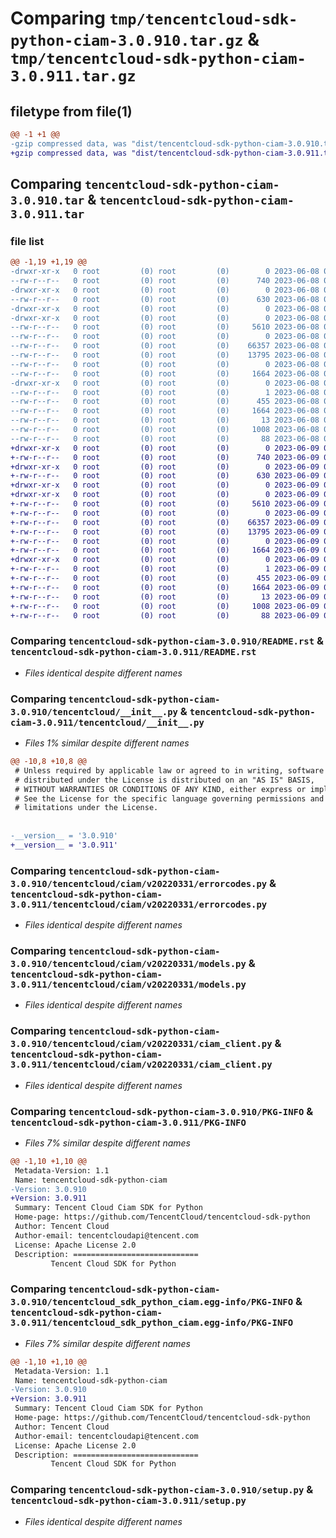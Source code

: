 # Comparing `tmp/tencentcloud-sdk-python-ciam-3.0.910.tar.gz` & `tmp/tencentcloud-sdk-python-ciam-3.0.911.tar.gz`

## filetype from file(1)

```diff
@@ -1 +1 @@
-gzip compressed data, was "dist/tencentcloud-sdk-python-ciam-3.0.910.tar", last modified: Thu Jun  8 09:06:03 2023, max compression
+gzip compressed data, was "dist/tencentcloud-sdk-python-ciam-3.0.911.tar", last modified: Fri Jun  9 02:15:08 2023, max compression
```

## Comparing `tencentcloud-sdk-python-ciam-3.0.910.tar` & `tencentcloud-sdk-python-ciam-3.0.911.tar`

### file list

```diff
@@ -1,19 +1,19 @@
-drwxr-xr-x   0 root         (0) root         (0)        0 2023-06-08 09:06:03.000000 tencentcloud-sdk-python-ciam-3.0.910/
--rw-r--r--   0 root         (0) root         (0)      740 2023-06-08 09:06:03.000000 tencentcloud-sdk-python-ciam-3.0.910/README.rst
-drwxr-xr-x   0 root         (0) root         (0)        0 2023-06-08 09:06:03.000000 tencentcloud-sdk-python-ciam-3.0.910/tencentcloud/
--rw-r--r--   0 root         (0) root         (0)      630 2023-06-08 09:06:03.000000 tencentcloud-sdk-python-ciam-3.0.910/tencentcloud/__init__.py
-drwxr-xr-x   0 root         (0) root         (0)        0 2023-06-08 09:06:03.000000 tencentcloud-sdk-python-ciam-3.0.910/tencentcloud/ciam/
-drwxr-xr-x   0 root         (0) root         (0)        0 2023-06-08 09:06:03.000000 tencentcloud-sdk-python-ciam-3.0.910/tencentcloud/ciam/v20220331/
--rw-r--r--   0 root         (0) root         (0)     5610 2023-06-08 09:06:03.000000 tencentcloud-sdk-python-ciam-3.0.910/tencentcloud/ciam/v20220331/errorcodes.py
--rw-r--r--   0 root         (0) root         (0)        0 2023-06-08 09:06:03.000000 tencentcloud-sdk-python-ciam-3.0.910/tencentcloud/ciam/v20220331/__init__.py
--rw-r--r--   0 root         (0) root         (0)    66357 2023-06-08 09:06:03.000000 tencentcloud-sdk-python-ciam-3.0.910/tencentcloud/ciam/v20220331/models.py
--rw-r--r--   0 root         (0) root         (0)    13795 2023-06-08 09:06:03.000000 tencentcloud-sdk-python-ciam-3.0.910/tencentcloud/ciam/v20220331/ciam_client.py
--rw-r--r--   0 root         (0) root         (0)        0 2023-06-08 09:06:03.000000 tencentcloud-sdk-python-ciam-3.0.910/tencentcloud/ciam/__init__.py
--rw-r--r--   0 root         (0) root         (0)     1664 2023-06-08 09:06:03.000000 tencentcloud-sdk-python-ciam-3.0.910/PKG-INFO
-drwxr-xr-x   0 root         (0) root         (0)        0 2023-06-08 09:06:03.000000 tencentcloud-sdk-python-ciam-3.0.910/tencentcloud_sdk_python_ciam.egg-info/
--rw-r--r--   0 root         (0) root         (0)        1 2023-06-08 09:06:03.000000 tencentcloud-sdk-python-ciam-3.0.910/tencentcloud_sdk_python_ciam.egg-info/dependency_links.txt
--rw-r--r--   0 root         (0) root         (0)      455 2023-06-08 09:06:03.000000 tencentcloud-sdk-python-ciam-3.0.910/tencentcloud_sdk_python_ciam.egg-info/SOURCES.txt
--rw-r--r--   0 root         (0) root         (0)     1664 2023-06-08 09:06:03.000000 tencentcloud-sdk-python-ciam-3.0.910/tencentcloud_sdk_python_ciam.egg-info/PKG-INFO
--rw-r--r--   0 root         (0) root         (0)       13 2023-06-08 09:06:03.000000 tencentcloud-sdk-python-ciam-3.0.910/tencentcloud_sdk_python_ciam.egg-info/top_level.txt
--rw-r--r--   0 root         (0) root         (0)     1008 2023-06-08 09:06:03.000000 tencentcloud-sdk-python-ciam-3.0.910/setup.py
--rw-r--r--   0 root         (0) root         (0)       88 2023-06-08 09:06:03.000000 tencentcloud-sdk-python-ciam-3.0.910/setup.cfg
+drwxr-xr-x   0 root         (0) root         (0)        0 2023-06-09 02:15:08.000000 tencentcloud-sdk-python-ciam-3.0.911/
+-rw-r--r--   0 root         (0) root         (0)      740 2023-06-09 02:15:08.000000 tencentcloud-sdk-python-ciam-3.0.911/README.rst
+drwxr-xr-x   0 root         (0) root         (0)        0 2023-06-09 02:15:08.000000 tencentcloud-sdk-python-ciam-3.0.911/tencentcloud/
+-rw-r--r--   0 root         (0) root         (0)      630 2023-06-09 02:15:08.000000 tencentcloud-sdk-python-ciam-3.0.911/tencentcloud/__init__.py
+drwxr-xr-x   0 root         (0) root         (0)        0 2023-06-09 02:15:08.000000 tencentcloud-sdk-python-ciam-3.0.911/tencentcloud/ciam/
+drwxr-xr-x   0 root         (0) root         (0)        0 2023-06-09 02:15:08.000000 tencentcloud-sdk-python-ciam-3.0.911/tencentcloud/ciam/v20220331/
+-rw-r--r--   0 root         (0) root         (0)     5610 2023-06-09 02:15:08.000000 tencentcloud-sdk-python-ciam-3.0.911/tencentcloud/ciam/v20220331/errorcodes.py
+-rw-r--r--   0 root         (0) root         (0)        0 2023-06-09 02:15:08.000000 tencentcloud-sdk-python-ciam-3.0.911/tencentcloud/ciam/v20220331/__init__.py
+-rw-r--r--   0 root         (0) root         (0)    66357 2023-06-09 02:15:08.000000 tencentcloud-sdk-python-ciam-3.0.911/tencentcloud/ciam/v20220331/models.py
+-rw-r--r--   0 root         (0) root         (0)    13795 2023-06-09 02:15:08.000000 tencentcloud-sdk-python-ciam-3.0.911/tencentcloud/ciam/v20220331/ciam_client.py
+-rw-r--r--   0 root         (0) root         (0)        0 2023-06-09 02:15:08.000000 tencentcloud-sdk-python-ciam-3.0.911/tencentcloud/ciam/__init__.py
+-rw-r--r--   0 root         (0) root         (0)     1664 2023-06-09 02:15:08.000000 tencentcloud-sdk-python-ciam-3.0.911/PKG-INFO
+drwxr-xr-x   0 root         (0) root         (0)        0 2023-06-09 02:15:08.000000 tencentcloud-sdk-python-ciam-3.0.911/tencentcloud_sdk_python_ciam.egg-info/
+-rw-r--r--   0 root         (0) root         (0)        1 2023-06-09 02:15:08.000000 tencentcloud-sdk-python-ciam-3.0.911/tencentcloud_sdk_python_ciam.egg-info/dependency_links.txt
+-rw-r--r--   0 root         (0) root         (0)      455 2023-06-09 02:15:08.000000 tencentcloud-sdk-python-ciam-3.0.911/tencentcloud_sdk_python_ciam.egg-info/SOURCES.txt
+-rw-r--r--   0 root         (0) root         (0)     1664 2023-06-09 02:15:08.000000 tencentcloud-sdk-python-ciam-3.0.911/tencentcloud_sdk_python_ciam.egg-info/PKG-INFO
+-rw-r--r--   0 root         (0) root         (0)       13 2023-06-09 02:15:08.000000 tencentcloud-sdk-python-ciam-3.0.911/tencentcloud_sdk_python_ciam.egg-info/top_level.txt
+-rw-r--r--   0 root         (0) root         (0)     1008 2023-06-09 02:15:08.000000 tencentcloud-sdk-python-ciam-3.0.911/setup.py
+-rw-r--r--   0 root         (0) root         (0)       88 2023-06-09 02:15:08.000000 tencentcloud-sdk-python-ciam-3.0.911/setup.cfg
```

### Comparing `tencentcloud-sdk-python-ciam-3.0.910/README.rst` & `tencentcloud-sdk-python-ciam-3.0.911/README.rst`

 * *Files identical despite different names*

### Comparing `tencentcloud-sdk-python-ciam-3.0.910/tencentcloud/__init__.py` & `tencentcloud-sdk-python-ciam-3.0.911/tencentcloud/__init__.py`

 * *Files 1% similar despite different names*

```diff
@@ -10,8 +10,8 @@
 # Unless required by applicable law or agreed to in writing, software
 # distributed under the License is distributed on an "AS IS" BASIS,
 # WITHOUT WARRANTIES OR CONDITIONS OF ANY KIND, either express or implied.
 # See the License for the specific language governing permissions and
 # limitations under the License.
 
 
-__version__ = '3.0.910'
+__version__ = '3.0.911'
```

### Comparing `tencentcloud-sdk-python-ciam-3.0.910/tencentcloud/ciam/v20220331/errorcodes.py` & `tencentcloud-sdk-python-ciam-3.0.911/tencentcloud/ciam/v20220331/errorcodes.py`

 * *Files identical despite different names*

### Comparing `tencentcloud-sdk-python-ciam-3.0.910/tencentcloud/ciam/v20220331/models.py` & `tencentcloud-sdk-python-ciam-3.0.911/tencentcloud/ciam/v20220331/models.py`

 * *Files identical despite different names*

### Comparing `tencentcloud-sdk-python-ciam-3.0.910/tencentcloud/ciam/v20220331/ciam_client.py` & `tencentcloud-sdk-python-ciam-3.0.911/tencentcloud/ciam/v20220331/ciam_client.py`

 * *Files identical despite different names*

### Comparing `tencentcloud-sdk-python-ciam-3.0.910/PKG-INFO` & `tencentcloud-sdk-python-ciam-3.0.911/PKG-INFO`

 * *Files 7% similar despite different names*

```diff
@@ -1,10 +1,10 @@
 Metadata-Version: 1.1
 Name: tencentcloud-sdk-python-ciam
-Version: 3.0.910
+Version: 3.0.911
 Summary: Tencent Cloud Ciam SDK for Python
 Home-page: https://github.com/TencentCloud/tencentcloud-sdk-python
 Author: Tencent Cloud
 Author-email: tencentcloudapi@tencent.com
 License: Apache License 2.0
 Description: ============================
         Tencent Cloud SDK for Python
```

### Comparing `tencentcloud-sdk-python-ciam-3.0.910/tencentcloud_sdk_python_ciam.egg-info/PKG-INFO` & `tencentcloud-sdk-python-ciam-3.0.911/tencentcloud_sdk_python_ciam.egg-info/PKG-INFO`

 * *Files 7% similar despite different names*

```diff
@@ -1,10 +1,10 @@
 Metadata-Version: 1.1
 Name: tencentcloud-sdk-python-ciam
-Version: 3.0.910
+Version: 3.0.911
 Summary: Tencent Cloud Ciam SDK for Python
 Home-page: https://github.com/TencentCloud/tencentcloud-sdk-python
 Author: Tencent Cloud
 Author-email: tencentcloudapi@tencent.com
 License: Apache License 2.0
 Description: ============================
         Tencent Cloud SDK for Python
```

### Comparing `tencentcloud-sdk-python-ciam-3.0.910/setup.py` & `tencentcloud-sdk-python-ciam-3.0.911/setup.py`

 * *Files identical despite different names*

